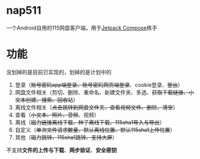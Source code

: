 #  nap511

一个Android自用的115网盘客户端，用于[Jetpack Compose](https://developer.android.com/jetpack/compose)练手

# 功能

没划掉的是目前已实现的，划掉的是计划中的

1. 登录（~~账号密码app端登录、账号密码网页端登录~~、cookie登录、~~登出~~）
2. 网盘文件相关（剪切、删除、重命名、新建文件夹、多选、~~获取下载链接、小文本创建、搜索、回收站~~）
3. 离线文件相关（~~点击跳转到网盘文件夹、查看视频文件、删除、清空~~）
4. 查看（~~小文本、照片、音频~~、视频）
5. 离线（~~磁力链接离线下载、种子离线下载、115sha1导入与导出~~）
6. 自定义（~~单次文件请求数量、默认离线位置、默认115sha1上传位置~~）
7. 其他（~~磁力跳转、115sha1跳转、支持大屏~~）

不支持**文件的上传与下载**、**两步验证**、**安全密钥**
